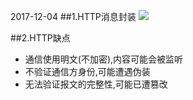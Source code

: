 2017-12-04
##1.HTTP消息封装
![](https://github.com/t734070824/tq.java/blob/master/tq.java.http/src/main/java/_tujie_http/1.png?raw=true)

##2.HTTP缺点
- 通信使用明文(不加密),内容可能会被监听
- 不验证通信方身份,可能遭遇伪装
- 无法验证报文的完整性,可能已遭篡改




